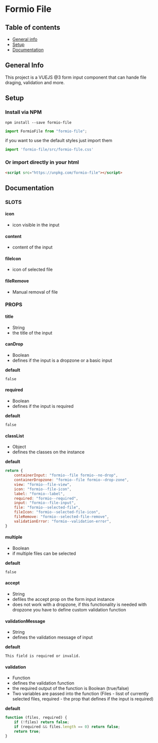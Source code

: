 # Formio File
## Table of contents
* [General info](#general-info)
* [Setup](#setup)
* [Documentation](#documentation)

## General Info
This project is a VUEJS @3 form input component that can hande file draging, validation and more.

## Setup

### Install via NPM

```
npm install --save formio-file
```

```js
import FormioFile from "formio-file";
```

if you want to use the default styles just import them

```js
import 'formio-file/src/formio-file.css'
```

### Or import directly in your html

```html
<script src="https://unpkg.com/formio-file"></script>
```

## Documentation

### SLOTS

#### icon
 - icon visible in the input
#### content  
- content of the input
#### fileIcon 
- icon of selected file
#### fileRemove 
- Manual removal of file

### PROPS
#### title 
- String
- the title of the input
#### canDrop

- Boolean
- defines if the input is a dropzone or a basic input

**default**

`false`

#### required

- Boolean
- defines if the input is required

**default**

`false`
#### classList 
- Object
- defines the classes on the instance

**default**

```js
return {
    containerInput: "formio--file formio--no-drop",
    containerDropzone: "formio--file formio--drop-zone",
    view: "formio--file-view",
    icon: "formio--file-icon",
    label: "formio--label",
    required: "formio--required",
    input: "formio--file-input",
    file: "formio--selected-file",
    fileIcon: "formio--selected-file-icon",
    fileRemove: "formio--selected-file-remove",
    validationError: "formio--validation-error",
}
```
#### multiple

- Boolean
- if multiple files can be selected

**default**

`false`
#### accept

- String
- defiles the accept prop on the form input instance
- does not work with a dropzone, if this functionality is needed with dropzone you have to define custom validation function
#### validationMessage

- String
- defines the validation message of input

**default**

`This field is required or invalid.`
#### validation

- Function
- defines the validation function
- the required output of the function is Boolean (true/false)
- Two variables are passed into the function (Files - lisst of currently selected files, required - the prop that defines if the input is required)

**default**

```js
function (files, required) {
    if (!files) return false;
    if (required && files.length == 0) return false;
    return true;
}
```